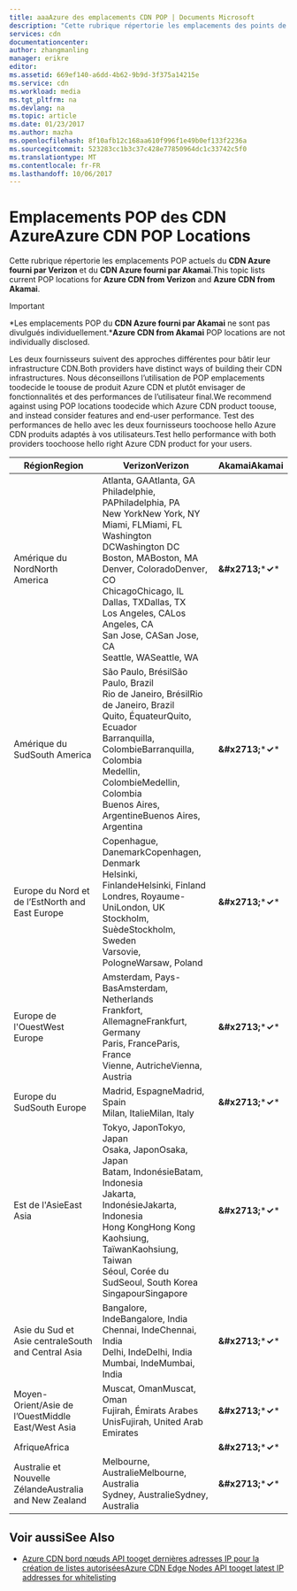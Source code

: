 ```yaml
---
title: aaaAzure des emplacements CDN POP | Documents Microsoft
description: "Cette rubrique répertorie les emplacements des points de présence des CDN Azure."
services: cdn
documentationcenter: 
author: zhangmanling
manager: erikre
editor: 
ms.assetid: 669ef140-a6dd-4b62-9b9d-3f375a14215e
ms.service: cdn
ms.workload: media
ms.tgt_pltfrm: na
ms.devlang: na
ms.topic: article
ms.date: 01/23/2017
ms.author: mazha
ms.openlocfilehash: 8f10afb12c168aa610f996f1e49b0ef133f2236a
ms.sourcegitcommit: 523283cc1b3c37c428e77850964dc1c33742c5f0
ms.translationtype: MT
ms.contentlocale: fr-FR
ms.lasthandoff: 10/06/2017
---
```

# <a name="azure-cdn-pop-locations"></a><span data-ttu-id="9fc3e-103">Emplacements POP des CDN Azure</span><span class="sxs-lookup"><span data-stu-id="9fc3e-103">Azure CDN POP Locations</span></span>
<span data-ttu-id="9fc3e-104">Cette rubrique répertorie les emplacements POP actuels du **CDN Azure fourni par Verizon** et du **CDN Azure fourni par Akamai**.</span><span class="sxs-lookup"><span data-stu-id="9fc3e-104">This topic lists current POP locations for **Azure CDN from Verizon** and **Azure CDN from Akamai**.</span></span>

> [!IMPORTANT]
> <span data-ttu-id="9fc3e-105">\*Les emplacements POP du **CDN Azure fourni par Akamai** ne sont pas divulgués individuellement.</span><span class="sxs-lookup"><span data-stu-id="9fc3e-105">\***Azure CDN from Akamai** POP locations are not individually disclosed.</span></span>  
> 
> <span data-ttu-id="9fc3e-106">Les deux fournisseurs suivent des approches différentes pour bâtir leur infrastructure CDN.</span><span class="sxs-lookup"><span data-stu-id="9fc3e-106">Both providers have distinct ways of building their CDN infrastructures.</span></span>  <span data-ttu-id="9fc3e-107">Nous déconseillons l’utilisation de POP emplacements toodecide le toouse de produit Azure CDN et plutôt envisager de fonctionnalités et des performances de l’utilisateur final.</span><span class="sxs-lookup"><span data-stu-id="9fc3e-107">We recommend against using POP locations toodecide which Azure CDN product toouse, and instead consider features and end-user performance.</span></span>  <span data-ttu-id="9fc3e-108">Test des performances de hello avec les deux fournisseurs toochoose hello Azure CDN produits adaptés à vos utilisateurs.</span><span class="sxs-lookup"><span data-stu-id="9fc3e-108">Test hello performance with both providers toochoose hello right Azure CDN product for your users.</span></span> 
> 
> 

| <span data-ttu-id="9fc3e-109">Région</span><span class="sxs-lookup"><span data-stu-id="9fc3e-109">Region</span></span> | <span data-ttu-id="9fc3e-110">Verizon</span><span class="sxs-lookup"><span data-stu-id="9fc3e-110">Verizon</span></span> | <span data-ttu-id="9fc3e-111">Akamai</span><span class="sxs-lookup"><span data-stu-id="9fc3e-111">Akamai</span></span> |
| --- | --- | --- |
| <span data-ttu-id="9fc3e-112">Amérique du Nord</span><span class="sxs-lookup"><span data-stu-id="9fc3e-112">North America</span></span> |<span data-ttu-id="9fc3e-113">Atlanta, GA</span><span class="sxs-lookup"><span data-stu-id="9fc3e-113">Atlanta, GA</span></span><br /><span data-ttu-id="9fc3e-114">Philadelphie, PA</span><span class="sxs-lookup"><span data-stu-id="9fc3e-114">Philadelphia, PA</span></span><br /><span data-ttu-id="9fc3e-115">New York</span><span class="sxs-lookup"><span data-stu-id="9fc3e-115">New York, NY</span></span><br /><span data-ttu-id="9fc3e-116">Miami, FL</span><span class="sxs-lookup"><span data-stu-id="9fc3e-116">Miami, FL</span></span><br /><span data-ttu-id="9fc3e-117">Washington DC</span><span class="sxs-lookup"><span data-stu-id="9fc3e-117">Washington DC</span></span><br /><span data-ttu-id="9fc3e-118">Boston, MA</span><span class="sxs-lookup"><span data-stu-id="9fc3e-118">Boston, MA</span></span><br /><span data-ttu-id="9fc3e-119">Denver, Colorado</span><span class="sxs-lookup"><span data-stu-id="9fc3e-119">Denver, CO</span></span><br /><span data-ttu-id="9fc3e-120">Chicago</span><span class="sxs-lookup"><span data-stu-id="9fc3e-120">Chicago, IL</span></span><br /><span data-ttu-id="9fc3e-121">Dallas, TX</span><span class="sxs-lookup"><span data-stu-id="9fc3e-121">Dallas, TX</span></span><br /><span data-ttu-id="9fc3e-122">Los Angeles, CA</span><span class="sxs-lookup"><span data-stu-id="9fc3e-122">Los Angeles, CA</span></span><br /><span data-ttu-id="9fc3e-123">San Jose, CA</span><span class="sxs-lookup"><span data-stu-id="9fc3e-123">San Jose, CA</span></span><br /><span data-ttu-id="9fc3e-124">Seattle, WA</span><span class="sxs-lookup"><span data-stu-id="9fc3e-124">Seattle, WA</span></span> |<span data-ttu-id="9fc3e-125">**&amp;#x2713;**\*</span><span class="sxs-lookup"><span data-stu-id="9fc3e-125">**&#x2713;**\*</span></span> |
| <span data-ttu-id="9fc3e-126">Amérique du Sud</span><span class="sxs-lookup"><span data-stu-id="9fc3e-126">South America</span></span> |<span data-ttu-id="9fc3e-127">São Paulo, Brésil</span><span class="sxs-lookup"><span data-stu-id="9fc3e-127">São Paulo, Brazil</span></span><br /><span data-ttu-id="9fc3e-128">Rio de Janeiro, Brésil</span><span class="sxs-lookup"><span data-stu-id="9fc3e-128">Rio de Janeiro, Brazil</span></span><br /><span data-ttu-id="9fc3e-129">Quito, Équateur</span><span class="sxs-lookup"><span data-stu-id="9fc3e-129">Quito, Ecuador</span></span><br /><span data-ttu-id="9fc3e-130">Barranquilla, Colombie</span><span class="sxs-lookup"><span data-stu-id="9fc3e-130">Barranquilla, Colombia</span></span><br /><span data-ttu-id="9fc3e-131">Medellin, Colombie</span><span class="sxs-lookup"><span data-stu-id="9fc3e-131">Medellin, Colombia</span></span><br/><span data-ttu-id="9fc3e-132">Buenos Aires, Argentine</span><span class="sxs-lookup"><span data-stu-id="9fc3e-132">Buenos Aires, Argentina</span></span> |<span data-ttu-id="9fc3e-133">**&amp;#x2713;**\*</span><span class="sxs-lookup"><span data-stu-id="9fc3e-133">**&#x2713;**\*</span></span> |
| <span data-ttu-id="9fc3e-134">Europe du Nord et de l’Est</span><span class="sxs-lookup"><span data-stu-id="9fc3e-134">North and East Europe</span></span> |<span data-ttu-id="9fc3e-135">Copenhague, Danemark</span><span class="sxs-lookup"><span data-stu-id="9fc3e-135">Copenhagen, Denmark</span></span><br /><span data-ttu-id="9fc3e-136">Helsinki, Finlande</span><span class="sxs-lookup"><span data-stu-id="9fc3e-136">Helsinki, Finland</span></span><br /><span data-ttu-id="9fc3e-137">Londres, Royaume-Uni</span><span class="sxs-lookup"><span data-stu-id="9fc3e-137">London, UK</span></span><br /><span data-ttu-id="9fc3e-138">Stockholm, Suède</span><span class="sxs-lookup"><span data-stu-id="9fc3e-138">Stockholm, Sweden</span></span><br /><span data-ttu-id="9fc3e-139">Varsovie, Pologne</span><span class="sxs-lookup"><span data-stu-id="9fc3e-139">Warsaw, Poland</span></span> |<span data-ttu-id="9fc3e-140">**&amp;#x2713;**\*</span><span class="sxs-lookup"><span data-stu-id="9fc3e-140">**&#x2713;**\*</span></span> |
| <span data-ttu-id="9fc3e-141">Europe de l'Ouest</span><span class="sxs-lookup"><span data-stu-id="9fc3e-141">West Europe</span></span> |<span data-ttu-id="9fc3e-142">Amsterdam, Pays-Bas</span><span class="sxs-lookup"><span data-stu-id="9fc3e-142">Amsterdam, Netherlands</span></span><br /><span data-ttu-id="9fc3e-143">Frankfort, Allemagne</span><span class="sxs-lookup"><span data-stu-id="9fc3e-143">Frankfurt, Germany</span></span><br /><span data-ttu-id="9fc3e-144">Paris, France</span><span class="sxs-lookup"><span data-stu-id="9fc3e-144">Paris, France</span></span><br /><span data-ttu-id="9fc3e-145">Vienne, Autriche</span><span class="sxs-lookup"><span data-stu-id="9fc3e-145">Vienna, Austria</span></span> |<span data-ttu-id="9fc3e-146">**&amp;#x2713;**\*</span><span class="sxs-lookup"><span data-stu-id="9fc3e-146">**&#x2713;**\*</span></span> |
| <span data-ttu-id="9fc3e-147">Europe du Sud</span><span class="sxs-lookup"><span data-stu-id="9fc3e-147">South Europe</span></span> |<span data-ttu-id="9fc3e-148">Madrid, Espagne</span><span class="sxs-lookup"><span data-stu-id="9fc3e-148">Madrid, Spain</span></span><br /><span data-ttu-id="9fc3e-149">Milan, Italie</span><span class="sxs-lookup"><span data-stu-id="9fc3e-149">Milan, Italy</span></span> |<span data-ttu-id="9fc3e-150">**&amp;#x2713;**\*</span><span class="sxs-lookup"><span data-stu-id="9fc3e-150">**&#x2713;**\*</span></span> |
| <span data-ttu-id="9fc3e-151">Est de l'Asie</span><span class="sxs-lookup"><span data-stu-id="9fc3e-151">East Asia</span></span> |<span data-ttu-id="9fc3e-152">Tokyo, Japon</span><span class="sxs-lookup"><span data-stu-id="9fc3e-152">Tokyo, Japan</span></span><br /><span data-ttu-id="9fc3e-153">Osaka, Japon</span><span class="sxs-lookup"><span data-stu-id="9fc3e-153">Osaka, Japan</span></span><br /><span data-ttu-id="9fc3e-154">Batam, Indonésie</span><span class="sxs-lookup"><span data-stu-id="9fc3e-154">Batam, Indonesia</span></span><br /><span data-ttu-id="9fc3e-155">Jakarta, Indonésie</span><span class="sxs-lookup"><span data-stu-id="9fc3e-155">Jakarta, Indonesia</span></span><br /><span data-ttu-id="9fc3e-156">Hong Kong</span><span class="sxs-lookup"><span data-stu-id="9fc3e-156">Hong Kong</span></span><br /><span data-ttu-id="9fc3e-157">Kaohsiung, Taïwan</span><span class="sxs-lookup"><span data-stu-id="9fc3e-157">Kaohsiung, Taiwan</span></span><br /><span data-ttu-id="9fc3e-158">Séoul, Corée du Sud</span><span class="sxs-lookup"><span data-stu-id="9fc3e-158">Seoul, South Korea</span></span><br /><span data-ttu-id="9fc3e-159">Singapour</span><span class="sxs-lookup"><span data-stu-id="9fc3e-159">Singapore</span></span> |<span data-ttu-id="9fc3e-160">**&amp;#x2713;**\*</span><span class="sxs-lookup"><span data-stu-id="9fc3e-160">**&#x2713;**\*</span></span> |
| <span data-ttu-id="9fc3e-161">Asie du Sud et Asie centrale</span><span class="sxs-lookup"><span data-stu-id="9fc3e-161">South and Central Asia</span></span> |<span data-ttu-id="9fc3e-162">Bangalore, Inde</span><span class="sxs-lookup"><span data-stu-id="9fc3e-162">Bangalore, India</span></span><br /><span data-ttu-id="9fc3e-163">Chennai, Inde</span><span class="sxs-lookup"><span data-stu-id="9fc3e-163">Chennai, India</span></span><br /><span data-ttu-id="9fc3e-164">Delhi, Inde</span><span class="sxs-lookup"><span data-stu-id="9fc3e-164">Delhi, India</span></span><br /><span data-ttu-id="9fc3e-165">Mumbai, Inde</span><span class="sxs-lookup"><span data-stu-id="9fc3e-165">Mumbai, India</span></span> |<span data-ttu-id="9fc3e-166">**&amp;#x2713;**\*</span><span class="sxs-lookup"><span data-stu-id="9fc3e-166">**&#x2713;**\*</span></span> |
| <span data-ttu-id="9fc3e-167">Moyen-Orient/Asie de l’Ouest</span><span class="sxs-lookup"><span data-stu-id="9fc3e-167">Middle East/West Asia</span></span> |<span data-ttu-id="9fc3e-168">Muscat, Oman</span><span class="sxs-lookup"><span data-stu-id="9fc3e-168">Muscat, Oman</span></span> <br /> <span data-ttu-id="9fc3e-169">Fujirah, Émirats Arabes Unis</span><span class="sxs-lookup"><span data-stu-id="9fc3e-169">Fujirah, United Arab Emirates</span></span> |<span data-ttu-id="9fc3e-170">**&amp;#x2713;**\*</span><span class="sxs-lookup"><span data-stu-id="9fc3e-170">**&#x2713;**\*</span></span> |
| <span data-ttu-id="9fc3e-171">Afrique</span><span class="sxs-lookup"><span data-stu-id="9fc3e-171">Africa</span></span> | |<span data-ttu-id="9fc3e-172">**&amp;#x2713;**\*</span><span class="sxs-lookup"><span data-stu-id="9fc3e-172">**&#x2713;**\*</span></span> |
| <span data-ttu-id="9fc3e-173">Australie et Nouvelle Zélande</span><span class="sxs-lookup"><span data-stu-id="9fc3e-173">Australia and New Zealand</span></span> |<span data-ttu-id="9fc3e-174">Melbourne, Australie</span><span class="sxs-lookup"><span data-stu-id="9fc3e-174">Melbourne, Australia</span></span><br /><span data-ttu-id="9fc3e-175">Sydney, Australie</span><span class="sxs-lookup"><span data-stu-id="9fc3e-175">Sydney, Australia</span></span> |<span data-ttu-id="9fc3e-176">**&amp;#x2713;**\*</span><span class="sxs-lookup"><span data-stu-id="9fc3e-176">**&#x2713;**\*</span></span> |

## <a name="see-also"></a><span data-ttu-id="9fc3e-177">Voir aussi</span><span class="sxs-lookup"><span data-stu-id="9fc3e-177">See Also</span></span>
* [<span data-ttu-id="9fc3e-178">Azure CDN bord nœuds API tooget dernières adresses IP pour la création de listes autorisées</span><span class="sxs-lookup"><span data-stu-id="9fc3e-178">Azure CDN Edge Nodes API tooget latest IP addresses for whitelisting</span></span>](https://docs.microsoft.com/en-us/rest/api/cdn/edgenodes)

